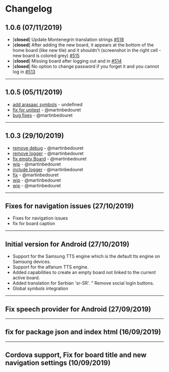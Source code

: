 # Changelog

## 1.0.6 (07/11/2019)
- [**closed**] Update Montenegrin translation strings  [#518](https://github.com/cboard-org/cboard/issues/518)
- [**closed**] After adding the new board, it appears at the bottom of the home board (like new tile) and it shouldn't (screenshot in the right cell - new board is colored grey) [#515](https://github.com/cboard-org/cboard/issues/515)
- [**closed**] Missing board after logging out and in [#514](https://github.com/cboard-org/cboard/issues/514)
- [**closed**] No option to change password if you forget it and you cannot log in [#513](https://github.com/cboard-org/cboard/issues/513)

---

## 1.0.5 (05/11/2019)
- [add arasaac symbols](https://github.com/cboard-org/cboard/commit/0cac0c3a20353399853f3306f8a52354e3daa6a2) - undefined
- [fix for unitest](https://github.com/cboard-org/cboard/commit/3e96017ef3de8d699dd965950c5e4f2c4a9a2fe6) - @martinbedouret
- [bug fixes](https://github.com/cboard-org/cboard/commit/0abbd784d327fbbfd93d60c1d7937f16bdcacfcd) - @martinbedouret

---

## 1.0.3 (29/10/2019)
- [remove debug](https://github.com/cboard-org/cboard/commit/fb5e2315111555b2f128690cceb75f8bbf3e0540) - @martinbedouret
- [remove logger](https://github.com/cboard-org/cboard/commit/23c3fbeb1255feee8633d85f1def8d284e3ca211) - @martinbedouret
- [fix empty Board](https://github.com/cboard-org/cboard/commit/40af3f2166b7925295c7c9ae98d455aeedcfdb05) - @martinbedouret
- [wip](https://github.com/cboard-org/cboard/commit/4c78dabdbe16b964cb27bcd66f3a513c8b36d586) - @martinbedouret
- [include logger](https://github.com/cboard-org/cboard/commit/ef34d39ca18023e33e13c478926dbb365df50f91) - @martinbedouret
- [fix](https://github.com/cboard-org/cboard/commit/ae9570087682685e1272e350c7570c1c20a436f4) - @martinbedouret
- [wip](https://github.com/cboard-org/cboard/commit/339d0ba199e0dd0d393c7ef0960c4e5e8138e48b) - @martinbedouret
- [wip](https://github.com/cboard-org/cboard/commit/3184dcdf21193dd77f708cec86426f14d55f8ac0) - @martinbedouret

---

##  Fixes for navigation issues  (27/10/2019)

* Fixes for navigation issues 
* fix for board caption
---

## Initial version for Android  (27/10/2019)

* Support for the Samsung TTS engine which is the default tts engine on Samsung devices.
* Support for the alfanum TTS engine.
* Added capabilities to create an empty board not linked to the current active board.
* Added translation for Serbian 'sr-SR'.
" Remove social login buttons. 
* Global symbols integration
---

## Fix speech provider for Android  (27/09/2019)

---

## fix for package json and index html  (16/09/2019)

---

## Cordova support, Fix for board title and new navigation settings  (10/09/2019)
